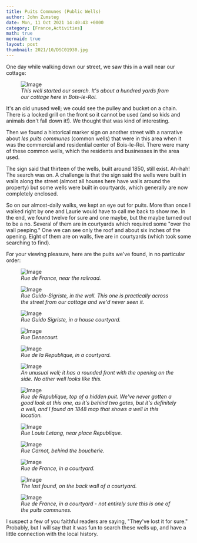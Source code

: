 ```yaml
---
title: Puits Communes (Public Wells)
author: John Zumsteg
date: Mon, 11 Oct 2021 14:40:43 +0000
category: [France,Activities]
math: true
mermaid: true
layout: post
thumbnail: 2021/10/DSC01930.jpg
---
```

One day while walking down our street, we saw this in a wall near our cottage:

<figure class = "portrait" >
	<img src="{{"/assets/images/2021/10/DSC01930.jpg" | prepend: site.baseurl | prepend: site.url }}" alt="Image" />
	<figcaption><em>This well started our search. It's about a hundred yards from our cottage here in Bois-le-Roi.</em></figcaption>
</figure>



It's an old unused well; we could see the pulley and bucket on a chain. There is a locked grill on the front so it cannot be used (and so kids and animals don't fall down it!). We thought that was kind of interesting.

Then we found a historical marker sign on another street with a narrative about *les puits communes* (common wells) that were in this area when it was the commercial and residential center of Bois-le-Roi. There were many of these common wells, which the residents and businesses in the area used.

The sign said that thirteen of the wells, built around 1850, still exist. Ah-hah! The search was on. A challenge is that the sign said the wells were built in walls along the street (almost all houses here have walls around the property) but some wells were built in courtyards, which generally are now completely enclosed.

So on our almost-daily walks, we kept an eye out for puits. More than once I walked right by one and Laurie would have to call me back to show me. In the end, we found twelve for sure and one maybe, but the maybe turned out to be a no. Several of them are in courtyards which required some "over the wall peeping." One we can see only the roof and about six inches of the opening. Eight of them are on walls, five are in courtyards (which took some searching to find).

For your viewing pleasure, here are the puits we've found, in no particular order:

<figure class = "portrait">
	<img src="{{"/assets/images/2021/10/DSC01813.jpg" | prepend: site.baseurl | prepend: site.url }}" alt="Image" />
	<figcaption><em>Rue de France, near the railroad. </em></figcaption>
</figure>


<figure class = "portrait">
	<img src="{{"/assets/images/2021/10/DSC01706.jpg" | prepend: site.baseurl | prepend: site.url }}" alt="Image" />
	<figcaption><em>Rue Guido-Sigriste, in the wall. This one is practically across the street from our cottage and we'd never seen it.</em></figcaption>
</figure>



<figure class = "portrait">
	<img src="{{"/assets/images/2021/10/DSC01705.jpg" | prepend: site.baseurl | prepend: site.url }}" alt="Image" />
	<figcaption><em>Rue Guido Sigriste, in a house courtyard.</em></figcaption>
</figure>


<figure class = "portrait">
	<img src="{{"/assets/images/2021/10/DSC01702.jpg" | prepend: site.baseurl | prepend: site.url }}" alt="Image" />
	<figcaption><em>Rue Denecourt.</em></figcaption>
</figure>


<figure class = "portrait">
	<img src="{{"/assets/images/2021/10/DSC01698.jpg" | prepend: site.baseurl | prepend: site.url }}" alt="Image" />
	<figcaption><em>Rue de la Republique, in a courtyard.</em></figcaption>
</figure>

<figure class = "portrait">
	<img src="{{"/assets/images/2021/10/DSC01936.jpg" | prepend: site.baseurl | prepend: site.url }}" alt="Image" />
	<figcaption><em>An unusual well; it has a rounded front with the opening on the side. No other well looks like this.</em></figcaption>
</figure>


<figure class = "landscape">
	<img src="{{"/assets/images/2021/10/DSC01697.jpg" | prepend: site.baseurl | prepend: site.url }}" alt="Image" />
	<figcaption><em>Rue de Republique, top of a hidden puit. We've never gotten a good look at this one, as it's behind two gates, but it's definitely a well, and I found an 1848 map that shows a well in this location.</em></figcaption>
</figure>


<figure class = "portrait">
	<img src="{{"/assets/images/2021/10/DSC01693.jpg" | prepend: site.baseurl | prepend: site.url }}" alt="Image" />
	<figcaption><em>Rue Louis Letang, near place Republique.</em></figcaption>
</figure>



<figure class = "portrait">
	<img src="{{"/assets/images/2021/10/DSC01692.jpg" | prepend: site.baseurl | prepend: site.url }}" alt="Image" />
	<figcaption><em>Rue Carnot, behind the boucherie.</em></figcaption>
</figure>



<figure class = "portrait">
	<img src="{{"/assets/images/2021/10/DSC01690.jpg" | prepend: site.baseurl | prepend: site.url }}" alt="Image" />
	<figcaption><em>Rue de France, in a courtyard.</em></figcaption>
</figure>



<figure class = "portrait">
	<img src="{{"/assets/images/2021/10/DSC01938.jpg" | prepend: site.baseurl | prepend: site.url }}" alt="Image" />
	<figcaption><em>The last found, on the back wall of a courtyard.</em></figcaption>
</figure>


<figure class = "portrait">
	<img src="{{"/assets/images/2021/10/DSC01691.jpg" | prepend: site.baseurl | prepend: site.url }}" alt="Image" />
	<figcaption><em>Rue de France, in a courtyard - not entirely sure this is one of the puits communes.</em></figcaption>
</figure>

I suspect a few of you faithful readers are saying, "They've lost it for sure." Probably, but I will say that it was fun to search these wells up, and have a little connection with the local history.
